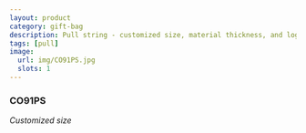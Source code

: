 ```yaml
---
layout: product
category: gift-bag
description: Pull string - customized size, material thickness, and logo printing or plain
tags: [pull]
image:
  url: img/CO91PS.jpg
  slots: 1
---
```


### CO91PS

*Customized size*
